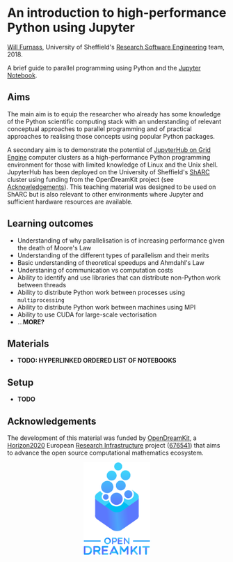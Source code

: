 # An introduction to high-performance Python using Jupyter

[Will Furnass][wf], University of Sheffield's [Research Software Engineering][uos-rse] team, 2018.

A brief guide to parallel programming using Python and the [Jupyter Notebook][jupyter].

## Aims

The main aim is to equip the researcher who already has some knowledge of the Python scientific computing stack with
an understanding of relevant conceptual approaches to parallel programming and of practical approaches to realising those concepts using popular Python packages.

A secondary aim is to demonstrate the potential of [JupyterHub on Grid Engine][jh-on-sharc] computer clusters
as a high-performance Python programming environment for those with limited knowledge of Linux and the Unix shell. 
JupyterHub has been deployed on the University of Sheffield's [ShARC][jh-on-sharc] cluster using 
funding from the OpenDreamKit project (see [Acknowledgements](#Acknowledgements)).
This teaching material was designed to be used on ShARC but is also relevant to other environments where Jupyter and sufficient hardware resources are available.

## Learning outcomes

* Understanding of why parallelisation is of increasing performance given the death of Moore's Law
* Understanding of the different types of parallelism and their merits
* Basic understanding of theoretical speedups and Ahmdahl's Law
* Understaning of communication vs computation costs
* Ability to identify and use libraries that can distribute non-Python work between threads
* Ability to distribute Python work between processes using `multiprocessing`
* Ability to distribute Python work between machines using MPI
* Ability to use CUDA for large-scale vectorisation
* ...**MORE?**

## Materials

* **TODO: HYPERLINKED ORDERED LIST OF NOTEBOOKS**

## Setup

* **TODO**

## Acknowledgements

The development of this material was funded by [OpenDreamKit][odk], 
a [Horizon2020][h2020] European [Research Infrastructure][res-inf] project ([676541][odk-grant]) that aims to 
advance the open source computational mathematics ecosystem.

<div align="center"> 
<img src="static/opendreamkit.svg" alt="OpenDreamKit logo" alt="LabCollector logo" width="30%" />
</div>

[odk]: http://opendreamkit.org/
[h2020]: https://ec.europa.eu/programmes/horizon2020/
[res-inf]: https://ec.europa.eu/programmes/horizon2020/en/h2020-section/european-research-infrastructures-including-e-infrastructures
[odk-grant]: http://cordis.europa.eu/project/rcn/198334_en.html
[uos-rse]: http://rse.shef.ac.uk
[wf]: http://learningpatterns.me
[jh-on-sharc]: http://docs.hpc.shef.ac.uk/en/latest/hpc/jupyterhub.html
[jupyter]: http://jupyter.org/
